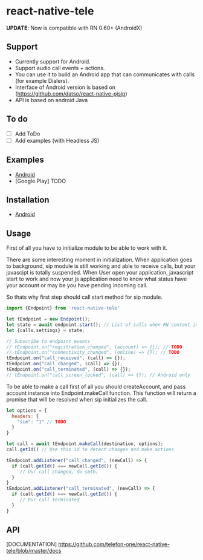 

# react-native-tele

**UPDATE**: Now is compatible with RN 0.60+ (AndroidX)



## Support
- Currently support for Android.  
- Support audio call events + actions.
- You can use it to build an Android app that can communicates with calls (for example Dialers).
- Interface of Android version is based on (https://github.com/datso/react-native-pjsip) 
- API is based on android Java

## To do

 - [ ] Add ToDo
 - [ ] Add examples (with Headless JS)

## Examples

- [Android](https://github.com/telefon-one/react-native-tele/blob/master/examples/) 
- [Google.Play] TODO


## Installation

- [Android](https://github.com/telefon-one/react-native-tele/blob/master/docs/installation_android.md)

## Usage

First of all you have to initialize module to be able to work with it.

There are some interesting moment in initialization.
When application goes to background, sip module is still working and able to receive calls, but your javascipt is totally suspended.
When User open your application, javascript start to work and now your js application need to know what status have your account or may be you have pending incoming call.

So thats why first step should call start method for sip module.

```javascript
import {Endpoint} from 'react-native-tele'

let tEndpoint = new Endpoint();
let state = await endpoint.start(); // List of calls when RN context is started, could not be empty because Background service is working on Android
let {calls,settings} = state;

// Subscribe to endpoint events
// tEndpoint.on("registration_changed", (account) => {}); // TODO
// tEndpoint.on("connectivity_changed", (online) => {}); // TODO
tEndpoint.on("call_received", (call) => {});
tEndpoint.on("call_changed", (call) => {});
tEndpoint.on("call_terminated", (call) => {});
// tEndpoint.on("call_screen_locked", (call) => {}); // Android only
```


To be able to make a call first of all you should createAccount, and pass account instance into Endpoint.makeCall function.
This function will return a promise that will be resolved when sip initializes the call.

```javascript
let options = {
  headers: {
    "sim": "1" // TODO
  }
}

let call = await tEndpoint.makeCall(destination, options);
call.getId() // Use this id to detect changes and make actions

tEndpoint.addListener("call_changed", (newCall) => {
  if (call.getId() === newCall.getId()) {
     // Our call changed, do smth.
  }
}
tEndpoint.addListener("call_terminated", (newCall) => {
  if (call.getId() === newCall.getId()) {
     // Our call terminated
  }
}
```

## API

[DOCUMENTATION] https://github.com/telefon-one/react-native-tele/blob/master/docs